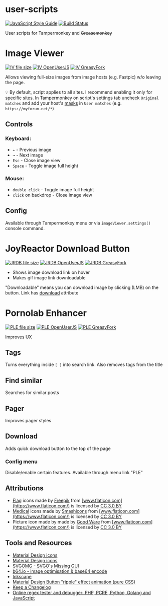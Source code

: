 # user-scripts

[![JavaScript Style Guide][standard-image]][standard-url] [![Build Status][travis-image]][travis-url]

User scripts for Tampermonkey and ~~Greasemonkey~~

# Image Viewer

[![IV file size][iv-size]][iv-url] [![IV OpenUserJS][open-user-js-image]][iv-open-user-js-url] [![IV GreasyFork][greasy-fork-image]][iv-greasy-fork-url]

Allows viewing full-size images from image hosts (e.g. Fastpic) w/o leaving the page.

:bulb: By default, script applies to all sites. I recommend enabling it only for specific sites. In Tampermonkey on script's settings tab uncheck `Original matches` and add your host's [masks](https://developer.chrome.com/docs/extensions/mv3/match_patterns/) in `User matches` (e.g. `https://myforum.net/*`)

## Controls

### Keyboard:

- `←` - Previous image
- `→` - Next image
- `Esc` - Close image view
- `Space` - Toggle image full height

### Mouse:

- `double click` - Toggle image full height
- `click` on backdrop - Close image view

## Config

Available through Tampermonkey menu or via `imageViewer.settings()` console command.

# JoyReactor Download Button

[![JRDB file size][jrdb-size]][jrdb-url] [![JRDB OpenUserJS][open-user-js-image]][jrdb-open-user-js-url] [![JRDB GreasyFork][greasy-fork-image]][jrdb-greasy-fork-url]

- Shows image download link on hover
- Makes gif image link downloadable

"Downloadable" means you can download image by clicking (LMB) on the button. Link has [download](https://caniuse.com/#feat=download) attribute

# Pornolab Enhancer

[![PLE file size][ple-size]][ple-url] [![PLE OpenUserJS][open-user-js-image]][ple-open-user-js-url] [![PLE GreasyFork][greasy-fork-image]][ple-greasy-fork-url]

Improves UX

## Tags

Turns everything inside `[ ]` into search link. Also removes tags from the title

## Find similar

Searches for similar posts

## Pager

Improves pager styles

## Download

Adds quick download button to the top of the page

### Config menu

Disable/enable certain features. Available through menu link "PLE"

## Attributions

- [Flag](https://www.flaticon.com/packs/countrys-flags) icons made by [Freepik](http://www.freepik.com) from [www.flaticon.com](https://www.flaticon.com/) is licensed by [CC 3.0 BY](http://creativecommons.org/licenses/by/3.0/)
- [Medical](https://www.flaticon.com/packs/medical-asserts) icons made by [Smashicons](https://www.flaticon.com/authors/smashicons) from [www.flaticon.com](https://www.flaticon.com/) is licensed by [CC 3.0 BY](http://creativecommons.org/licenses/by/3.0/)
- Picture icon made by made by [Good Ware](https://www.flaticon.com/authors/good-ware) from [www.flaticon.com](https://www.flaticon.com/) is licensed by [CC 3.0 BY](http://creativecommons.org/licenses/by/3.0/)

## Tools and Resources

- [Material Design icons](https://material.io/icons)
- [Material Design icons](https://materialdesignicons.com)
- [SVGOMG - SVGO's Missing GUI](https://jakearchibald.github.io/svgomg)
- [b64.io - image optimisation & base64 encode](http://b64.io)
- [Inkscape](https://inkscape.org/en/)
- [Material Design Button "ripple" effect animation (pure CSS)](https://codepen.io/lehollandaisvolant/pen/dMQXYX)
- [Keep a Changelog](http://keepachangelog.com/en/1.0.0)
- [Online regex tester and debugger: PHP, PCRE, Python, Golang and JavaScript](https://regex101.com)

[travis-image]: https://travis-ci.org/nikolay-borzov/user-scripts.svg?branch=master
[travis-url]: https://travis-ci.org/nikolay-borzov/user-scripts
[greenkeeper-image]: https://badges.greenkeeper.io/nikolay-borzov/user-scripts.svg
[greenkeeper-url]: https://greenkeeper.io/
[standard-image]: https://img.shields.io/badge/code_style-standard-brightgreen.svg
[standard-url]: https://standardjs.com
[iv-size]: https://img.shields.io/github/size/nikolay-borzov/user-scripts/dist/image-viewer.user.js.svg
[iv-url]: https://github.com/nikolay-borzov/user-scripts/raw/master/dist/image-viewer.user.js
[iv-open-user-js-url]: https://openuserjs.org/scripts/nikolay-borzov/Image_Viewer
[iv-greasy-fork-url]: https://greasyfork.org/scripts/443464-image-viewer/code/Image%20Viewer.user.js
[jrdb-size]: https://img.shields.io/github/size/nikolay-borzov/user-scripts/dist/joyreactor-download-button.user.js.svg
[jrdb-url]: https://github.com/nikolay-borzov/user-scripts/raw/master/dist/joyreactor-download-button.user.js
[jrdb-open-user-js-url]: https://openuserjs.org/scripts/nikolay-borzov/JoyReactor_Download_Button
[jrdb-greasy-fork-url]: https://greasyfork.org/scripts/443465-joyreactor-download-button/code/JoyReactor%20Download%20Button.user.js
[ple-size]: https://img.shields.io/github/size/nikolay-borzov/user-scripts/dist/pornolab-enhancer.user.js.svg
[ple-url]: https://github.com/nikolay-borzov/user-scripts/raw/master/dist/pornolab-enhancer.user.js
[ple-open-user-js-url]: https://openuserjs.org/scripts/nikolay-borzov/Pornolab_Enhancer
[ple-greasy-fork-url]: https://greasyfork.org/scripts/443466-pornolab-enhancer/code/Pornolab%20Enhancer.user.js
[open-user-js-image]: https://img.shields.io/badge/OpenUserJS-install-304051.svg
[greasy-fork-image]: https://img.shields.io/badge/Greasy%20Fork-install-690001.svg
